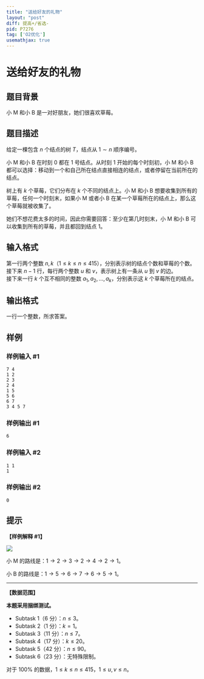 ```yaml
---
title: "送给好友的礼物"
layout: "post"
diff: 提高+/省选-
pid: P7276
tag: ['O2优化']
usemathjax: true
---
```


# 送给好友的礼物
## 题目背景

小 M 和小 B 是一对好朋友，她们很喜欢草莓。
## 题目描述

给定一棵包含 $n$ 个结点的树 $T$，结点从 $1 \sim n$ 顺序编号。

小 M 和小 B 在时刻 $0$ 都在 $1$ 号结点。从时刻 $1$ 开始的每个时刻初，小 M 和小 B 都可以选择：移动到一个和自己所在结点直接相连的结点，或者停留在当前所在的结点。

树上有 $k$ 个草莓，它们分布在 $k$ 个不同的结点上。小 M 和小 B 想要收集到所有的草莓，任何一个时刻末，如果小 M 或者小 B 在某一个草莓所在的结点上，那么这个草莓就被收集了。

她们不想花费太多的时间，因此你需要回答：至少在第几时刻末，小 M 和小 B 可以收集到所有的草莓，并且都回到结点 $1$。
## 输入格式

第一行两个整数 $n, k$（$1 \leq k \leq n \leq 415$），分别表示树的结点个数和草莓的个数。  
接下来 $n - 1$ 行，每行两个整数 $u$ 和 $v$，表示树上有一条从 $u$ 到 $v$ 的边。  
接下来一行 $k$ 个互不相同的整数 $a_1, a_2, \ldots , a_k$，分别表示这 $k$ 个草莓所在的结点。
## 输出格式

一行一个整数，所求答案。
## 样例

### 样例输入 #1
```
7 4
1 2
2 3
2 4
1 5
5 6
6 7
3 4 5 7
```
### 样例输出 #1
```
6
```
### 样例输入 #2
```
1 1
1
```
### 样例输出 #2
```
0
```
## 提示

**【样例解释 #1】**

![](https://cdn.luogu.com.cn/upload/image_hosting/bhe4q1zn.png)

小 M 的路线是：$1 \to 2 \to 3 \to 2 \to 4 \to 2 \to 1$。

小 B 的路线是：$1 \to 5 \to 6 \to 7 \to 6 \to 5 \to 1$。

---

**【数据范围】**

**本题采用捆绑测试。**

- Subtask 1（$6$ 分）：$n \leq 3$。
- Subtask 2（$1$ 分）：$k = 1$。
- Subtask 3（$11$ 分）：$n \leq 7$。
- Subtask 4（$17$ 分）：$k \leq 20$。
- Subtask 5（$42$ 分）：$n \leq 90$。
- Subtask 6（$23$ 分）：无特殊限制。

对于 $100 \%$ 的数据，$1 \leq k \leq n \leq 415$，$1 \leq u, v \leq n$。
